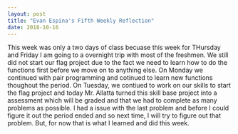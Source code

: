 ```yaml
---
layout: post
title: "Evan Espina's Fifth Weekly Reflection"
date: 2018-10-16
---
```


  This week was only a two days of class becuase this week for THursday and Friday I am going to a overnight trip with most of the freshmen. We still did not start our flag project due to the fact we need to learn how to do the functions first before we move on to anything else. On Monday we continued with pair programming and cotinued to learn new functions thoughout the period. On Tuesday, we contiued to work on our skills to start the flag project and today Mr. Allatta turned this skill base project into a assessment which will be graded and that we had to complete as many problems as possible. I had a issue with the last problem and before I could figure it out the period ended and so next time, I will try to figure out that problem. But, for now that is what I learned and did this week.
